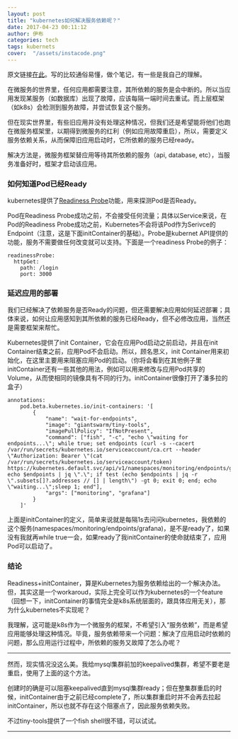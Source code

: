 ```yaml
---
layout: post
title: "kubernetes如何解决服务依赖呢？"
date: 2017-04-23 00:11:12
author: 伊布
categories: tech
tags: kubernets
cover:  "/assets/instacode.png"
---
```


原文链接[在此](https://blog.giantswarm.io/wait-for-it-using-readiness-probes-for-service-dependencies-in-kubernetes/)。写的比较通俗易懂，做个笔记，有一些是我自己的理解。

在微服务的世界里，任何应用都需要注意，其所依赖的服务是会中断的。所以当应用发现某服务（如数据库）出现了故障，应该每隔一端时间去重试。而上层框架（如k8s）会检测到服务故障，并尝试恢复这个服务。

但在现实世界里，有些旧应用并没有处理这种情况，但我们还是希望能将他们也跑在微服务框架里，以期得到微服务的红利（例如应用故障重启），所以，需要定义服务依赖关系，从而保障旧应用启动时，它所依赖的服务已经ready。

解决方法是，微服务框架替应用等待其所依赖的服务（api, database, etc），当服务准备好时，框架才启动该应用。

### 如何知道Pod已经Ready

kubernetes提供了[Readiness Probe](http://kubernetes.io/docs/user-guide/pod-states/#when-should-i-use-liveness-or-readiness-probes)功能，用来探测Pod是否Ready。

Pod在Readiness Probe成功之前，不会接受任何流量；具体以Service来说，在Pod的Readiness Probe成功之前，Kubernetes不会将该Pod作为Serivce的Endpoint（注意，这是下面initContainer的基础）。Probe是kubernet API提供的功能，服务不需要做任何改变就可以支持。下面是一个readiness Probe的例子：

```
readinessProbe:
  httpGet:
    path: /login
    port: 3000
```


### 延迟应用的部署

我们已经解决了依赖服务是否Ready的问题，但还需要解决应用如何延迟部署；具体来说，如何让应用感知到其所依赖的服务已经Ready，但不必修改应用，当然还是需要框架来帮忙。

Kubernetes提供了init Container，它会在应用Pod启动之前启动，并且在init Container结束之前，应用Pod不会启动。所以，顾名思义，init Container用来初始化，在这里主要用来阻塞应用Pod的启动。（你将会看到在其他例子里initContainer还有一些其他的用法，例如可以用来修改与应用Pod共享的Volume，从而使相同的镜像具有不同的行为。initContainer很像打开了潘多拉的盒子）

```
annotations:
	pod.beta.kubernetes.io/init-containers: '[
		{
			"name": "wait-for-endpoints",
			"image": "giantswarm/tiny-tools",
			"imagePullPolicy": "IfNotPresent",
			"command": ["fish", "-c", "echo \"waiting for endpoints...\"; while true; set endpoints (curl -s --cacert /var/run/secrets/kubernetes.io/serviceaccount/ca.crt --header \"Authorization: Bearer \"(cat /var/run/secrets/kubernetes.io/serviceaccount/token) https://kubernetes.default.svc/api/v1/namespaces/monitoring/endpoints/grafana); echo $endpoints | jq \".\"; if test (echo $endpoints | jq -r \".subsets[]?.addresses // [] | length\") -gt 0; exit 0; end; echo \"waiting...\";sleep 1; end"],
			"args": ["monitoring", "grafana"]
		}
	]'
```

上面是initContainer的定义，简单来说就是每隔1s去问问kubernetes，我依赖的这个服务(namespaces/monitoring/endpoints/grafana)，是不是ready了，如果没有我就再while true一会，如果ready了我initContainer的使命就结束了，应用Pod可以启动了。

### 结论

Readiness+initContainer，算是Kubernetes为服务依赖给出的一个解决办法。但，其实这是一个workaroud，实际上完全可以作为kubernetes的一个feature（回想一下，initContainer的事情完全是k8s系统层面的，跟具体应用无关），那为什么kubernetes不实现呢？

我理解，这可能是k8s作为一个微服务的框架，不希望引入“服务依赖”，而是希望应用能够处理这种情况。毕竟，服务依赖带来一个问题：解决了应用启动时依赖的问题，那么应用运行过程中，所依赖的服务又故障了怎么办呢？

---
然而，现实情况没这么美。我给mysql集群前加的keepalived集群，希望不要老是重启，使用了上面的这个方法。

创建时的确是可以阻塞keepalived直到mysql集群ready；但在整集群重启的时候，initContainer由于之前已经complete了，所以集群重启时并不会再去拉起initContainer，所以也就不存在这个阻塞点了，因此服务依赖失败。

不过tiny-tools提供了一个fish shell很不错，可以试试。

---
